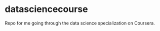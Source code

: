 datasciencecourse
=================

Repo for me going through the data science specialization on Coursera.
